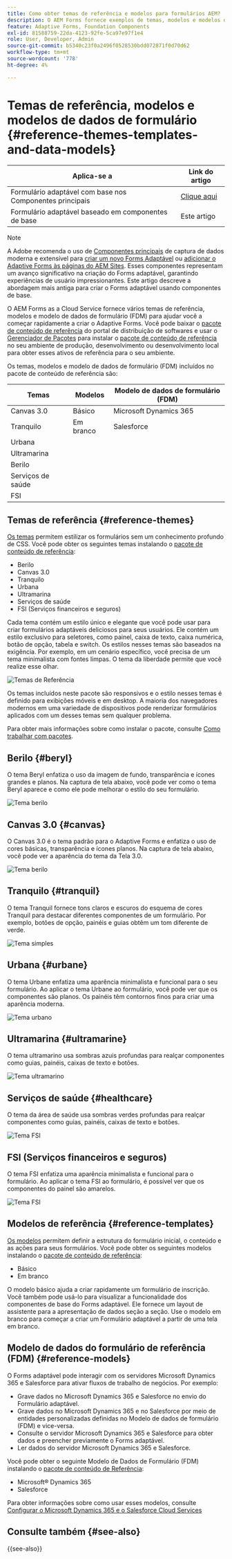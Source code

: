 ```yaml
---
title: Como obter temas de referência e modelos para formulários AEM?
description: O AEM Forms fornece exemplos de temas, modelos e modelos de dados de formulário de formulários adaptáveis para ajudá-lo a criar formulários rapidamente.
feature: Adaptive Forms, Foundation Components
exl-id: 81588759-22da-4123-92fe-5ca97e97f1e4
role: User, Developer, Admin
source-git-commit: b5340c23f0a2496f0528530bdd072871f0d70d62
workflow-type: tm+mt
source-wordcount: '778'
ht-degree: 4%

---
```


# Temas de referência, modelos e modelos de dados de formulário {#reference-themes-templates-and-data-models}


| Aplica-se a | Link do artigo |
| -------- | ---------------------------- |
| Formulário adaptável com base nos Componentes principais | [Clique aqui](https://experienceleague.adobe.com/docs/experience-manager-core-components/using/adaptive-forms/sample-themes-templates-form-data-models-core-components.html?lang=pt-BR) |
| Formulário adaptável baseado em componentes de base | Este artigo |

>[!NOTE]
>
> A Adobe recomenda o uso de [Componentes principais](https://experienceleague.adobe.com/docs/experience-manager-core-components/using/adaptive-forms/introduction.html?lang=pt-BR) de captura de dados moderna e extensível para [criar um novo Forms Adaptável](/help/forms/creating-adaptive-form-core-components.md) ou [adicionar o Adaptive Forms às páginas do AEM Sites](/help/forms/create-or-add-an-adaptive-form-to-aem-sites-page.md). Esses componentes representam um avanço significativo na criação do Forms adaptável, garantindo experiências de usuário impressionantes. Este artigo descreve a abordagem mais antiga para criar o Forms adaptável usando componentes de base.

O AEM Forms as a Cloud Service fornece vários temas de referência, modelos e modelo de dados de formulário (FDM) para ajudar você a começar rapidamente a criar o Adaptive Forms. Você pode baixar o [pacote de conteúdo de referência](https://experience.adobe.com/#/downloads/content/software-distribution/en/aemcloud.html?package=/content/software-distribution/en/details.html/content/dam/aemcloud/public/aem-forms-reference-content.ui.content-2.1.0.zip) do portal de distribuição de softwares e usar o [Gerenciador de Pacotes](/help/implementing/developing/tools/package-manager.md) para instalar o [pacote de conteúdo de referência](https://experience.adobe.com/#/downloads/content/software-distribution/en/aemcloud.html?package=/content/software-distribution/en/details.html/content/dam/aemcloud/public/aem-forms-reference-content.ui.content-2.1.0.zip) no seu ambiente de produção, desenvolvimento ou desenvolvimento local para obter esses ativos de referência para o seu ambiente.

Os temas, modelos e modelo de dados de formulário (FDM) incluídos no pacote de conteúdo de referência são:


| Temas | Modelos | Modelo de dados de formulário (FDM) |
---------|----------|---------
| Canvas 3.0 | Básico | Microsoft Dynamics 365 |
| Tranquilo | Em branco | Salesforce |
| Urbana |   |  |
| Ultramarina |  |  |
| Berilo |  |  |
| Serviços de saúde |  |   |
| FSI |   |   |

## Temas de referência {#reference-themes}

[Os temas](/help/forms/themes.md) permitem estilizar os formulários sem um conhecimento profundo de CSS. Você pode obter os seguintes temas instalando o [pacote de conteúdo de referência](https://experience.adobe.com/#/downloads/content/software-distribution/en/aemcloud.html?package=/content/software-distribution/en/details.html/content/dam/aemcloud/public/aem-forms-reference-content.ui.content-2.1.0.zip):

* Berilo
* Canvas 3.0
* Tranquilo
* Urbana
* Ultramarina
* Serviços de saúde
* FSI (Serviços financeiros e seguros)

Cada tema contém um estilo único e elegante que você pode usar para criar formulários adaptáveis deliciosos para seus usuários. Ele contém um estilo exclusivo para seletores, como painel, caixa de texto, caixa numérica, botão de opção, tabela e switch. Os estilos nesses temas são baseados na exigência. Por exemplo, em um cenário específico, você precisa de um tema minimalista com fontes limpas. O tema da liberdade permite que você realize esse olhar.

![Temas de Referência](assets/ref-themes.png)

Os temas incluídos neste pacote são responsivos e o estilo nesses temas é definido para exibições móveis e em desktop. A maioria dos navegadores modernos em uma variedade de dispositivos pode renderizar formulários aplicados com um desses temas sem qualquer problema.

Para obter mais informações sobre como instalar o pacote, consulte [Como trabalhar com pacotes](/help/implementing/developing/tools/package-manager.md).

## Berilo {#beryl}

O tema Beryl enfatiza o uso da imagem de fundo, transparência e ícones grandes e planos. Na captura de tela abaixo, você pode ver como o tema Beryl aparece e como ele pode melhorar o estilo do seu formulário.

![Tema berilo](assets/beryl.png)

## Canvas 3.0 {#canvas}

O Canvas 3.0 é o tema padrão para o Adaptive Forms e enfatiza o uso de cores básicas, transparência e ícones planos. Na captura de tela abaixo, você pode ver a aparência do tema da Tela 3.0.

![Tema berilo](assets/canvas.png)


## Tranquilo {#tranquil}

O tema Tranquil fornece tons claros e escuros do esquema de cores Tranquil para destacar diferentes componentes de um formulário. Por exemplo, botões de opção, painéis e guias obtêm um tom diferente de verde.

![Tema simples](assets/tranquil.png)


## Urbana {#urbane}

O tema Urbane enfatiza uma aparência minimalista e funcional para o seu formulário. Ao aplicar o tema Urbane ao formulário, você pode ver que os componentes são planos. Os painéis têm contornos finos para criar uma aparência moderna.

![Tema urbano](assets/urbane.png)


## Ultramarina {#ultramarine}

O tema ultramarino usa sombras azuis profundas para realçar componentes como guias, painéis, caixas de texto e botões.

![Tema ultramarino](assets/ultramarine.png)

## Serviços de saúde {#healthcare}

O tema da área de saúde usa sombras verdes profundas para realçar componentes como guias, painéis, caixas de texto e botões.

![Tema FSI](assets/healthcare.png)


## FSI (Serviços financeiros e seguros)

O tema FSI enfatiza uma aparência minimalista e funcional para o formulário. Ao aplicar o tema FSI ao formulário, é possível ver que os componentes do painel são amarelos.

![Tema FSI](assets/fsi.png)

## Modelos de referência {#reference-templates}


[Os modelos](/help/forms/themes.md) permitem definir a estrutura do formulário inicial, o conteúdo e as ações para seus formulários. Você pode obter os seguintes modelos instalando o [pacote de conteúdo de referência](https://experience.adobe.com/#/downloads/content/software-distribution/en/aemcloud.html?package=/content/software-distribution/en/details.html/content/dam/aemcloud/public/aem-forms-reference-content.ui.content-2.1.0.zip):

* Básico
* Em branco

O modelo básico ajuda a criar rapidamente um formulário de inscrição. Você também pode usá-lo para visualizar a funcionalidade dos componentes de base do Forms adaptável. Ele fornece um layout de assistente para a apresentação de dados seção a seção. Use o modelo em branco para começar a criar um Formulário adaptável a partir de uma tela em branco.


## Modelo de dados do formulário de referência (FDM) {#reference-models}

O Forms adaptável pode interagir com os servidores Microsoft Dynamics 365 e Salesforce para ativar fluxos de trabalho de negócios. Por exemplo:

* Grave dados no Microsoft Dynamics 365 e Salesforce no envio do Formulário adaptável.
* Grave dados no Microsoft Dynamics 365 e no Salesforce por meio de entidades personalizadas definidas no Modelo de dados de formulário (FDM) e vice-versa.
* Consulte o servidor Microsoft Dynamics 365 e Salesforce para obter dados e preencher previamente o Forms adaptável.
* Ler dados do servidor Microsoft Dynamics 365 e Salesforce.

Você pode obter o seguinte Modelo de Dados de Formulário (FDM) instalando o [pacote de conteúdo de Referência](https://experience.adobe.com/#/downloads/content/software-distribution/en/aemcloud.html?package=/content/software-distribution/en/details.html/content/dam/aemcloud/public/aem-forms-reference-content.ui.content-2.1.0.zip):

* Microsoft® Dynamics 365
* Salesforce

Para obter informações sobre como usar esses modelos, consulte [Configurar o Microsoft Dynamics 365 e o Salesforce Cloud Services](https://experienceleague.adobe.com/docs/experience-manager-cloud-service/content/forms/integrate/use-form-data-model/configure-msdynamics-salesforce.html?lang=pt-BR#configure-dynamics-cloud-service)


## Consulte também {#see-also}

{{see-also}}